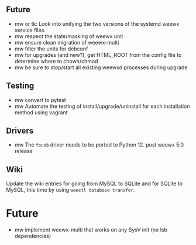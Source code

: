 ## Future

- mw or tk: Look into unifying the two versions of the systemd weewx service
  files.
- mw respect the state/masking of weewx unit
- mw ensure clean migration of weewx-multi
- mw filter the units for debconf
- mw for upgrades (and new?), get HTML_ROOT from the config file to determine
   where to chown/chmod
- mw be sure to stop/start all existing weewxd processes during upgrade


## Testing

- mw convert to pytest
- mw Automate the testing of install/upgrade/uninstall for each installation
    method using vagrant


## Drivers

- mw The `fousb` driver needs to be ported to Python 12.  post weewx 5.0 release


## Wiki

Update the wiki entries for going from MySQL to SQLite and for SQLite to MySQL,
this time by using `weectl database transfer`.


# Future

- mw implement weewx-multi that works on any SysV init (no lsb dependencies)

